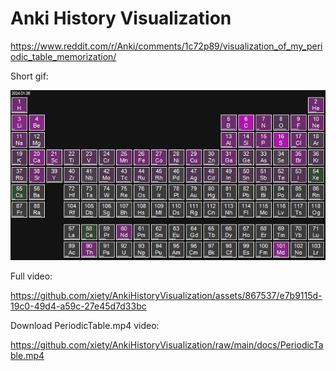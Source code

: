 # Anki History Visualization

https://www.reddit.com/r/Anki/comments/1c72p89/visualization_of_my_periodic_table_memorization/

Short gif:

![](docs/PeriodicTable.gif?raw=true)

Full video:

https://github.com/xiety/AnkiHistoryVisualization/assets/867537/e7b9115d-19c0-49d4-a59c-27e45d7d33bc

Download PeriodicTable.mp4 video:

https://github.com/xiety/AnkiHistoryVisualization/raw/main/docs/PeriodicTable.mp4
